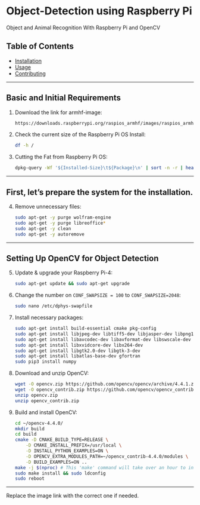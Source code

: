 # Object-Detection using Raspberry Pi

Object and Animal Recognition With Raspberry Pi and OpenCV

## Table of Contents
- [Installation](#installation)
- [Usage](#usage)
- [Contributing](#contributing)

---

## Basic and Initial Requirements

1. Download the link for armhf-image:
    ```bash
    https://downloads.raspberrypi.org/raspios_armhf/images/raspios_armhf-2021-05-28/
    ```

2. Check the current size of the Raspberry Pi OS Install:
    ```bash
    df -h /
    ```

3. Cutting the Fat from Raspberry Pi OS:
    ```bash
    dpkg-query -Wf '${Installed-Size}\t${Package}\n' | sort -n -r | head -n 20
    ```

---

## First, let’s prepare the system for the installation.

4. Remove unnecessary files:
    ```bash
    sudo apt-get -y purge wolfram-engine
    sudo apt-get -y purge libreoffice*
    sudo apt-get -y clean
    sudo apt-get -y autoremove
    ```

---

## Setting Up OpenCV for Object Detection

5. Update & upgrade your Raspberry Pi-4:
    ```bash
    sudo apt-get update && sudo apt-get upgrade
    ```

6. Change the number on `CONF_SWAPSIZE = 100` to `CONF_SWAPSIZE=2048`:
    ```bash
    sudo nano /etc/dphys-swapfile
    ```

7. Install necessary packages:
    ```bash
    sudo apt-get install build-essential cmake pkg-config
    sudo apt-get install libjpeg-dev libtiff5-dev libjasper-dev libpng12-dev
    sudo apt-get install libavcodec-dev libavformat-dev libswscale-dev libv4l-dev
    sudo apt-get install libxvidcore-dev libx264-dev
    sudo apt-get install libgtk2.0-dev libgtk-3-dev
    sudo apt-get install libatlas-base-dev gfortran
    sudo pip3 install numpy
    ```

8. Download and unzip OpenCV:
    ```bash
    wget -O opencv.zip https://github.com/opencv/opencv/archive/4.4.1.zip
    wget -O opencv_contrib.zip https://github.com/opencv/opencv_contrib/archive/4.4.1.zip
    unzip opencv.zip
    unzip opencv_contrib.zip
    ```

9. Build and install OpenCV:
    ```bash
    cd ~/opencv-4.4.0/
    mkdir build
    cd build
    cmake -D CMAKE_BUILD_TYPE=RELEASE \
        -D CMAKE_INSTALL_PREFIX=/usr/local \
        -D INSTALL_PYTHON_EXAMPLES=ON \
        -D OPENCV_EXTRA_MODULES_PATH=~/opencv_contrib-4.4.0/modules \
        -D BUILD_EXAMPLES=ON ..
    make -j $(nproc) # This 'make' command will take over an hour to install and there will be no indication of how much longer it will take.
    sudo make install && sudo ldconfig
    sudo reboot
    ```

---

Replace the image link with the correct one if needed.
